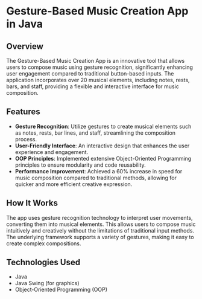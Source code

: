 # Gesture-Based Music Creation App in Java

## Overview

The Gesture-Based Music Creation App is an innovative tool that allows users to compose music using gesture recognition, significantly enhancing user engagement compared to traditional button-based inputs. The application incorporates over 20 musical elements, including notes, rests, bars, and staff, providing a flexible and interactive interface for music composition.

## Features

- **Gesture Recognition**: Utilize gestures to create musical elements such as notes, rests, bar lines, and staff, streamlining the composition process.
- **User-Friendly Interface**: An interactive design that enhances the user experience and engagement.
- **OOP Principles**: Implemented extensive Object-Oriented Programming principles to ensure modularity and code reusability.
- **Performance Improvement**: Achieved a 60% increase in speed for music composition compared to traditional methods, allowing for quicker and more efficient creative expression.

## How It Works

The app uses gesture recognition technology to interpret user movements, converting them into musical elements. This allows users to compose music intuitively and creatively without the limitations of traditional input methods. The underlying framework supports a variety of gestures, making it easy to create complex compositions.

## Technologies Used

- Java
- Java Swing (for graphics)
- Object-Oriented Programming (OOP)